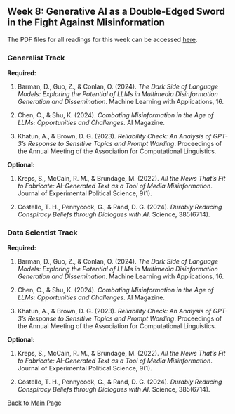 
## Week 8: Generative AI as a Double-Edged Sword in the Fight Against Misinformation

The PDF files for all readings for this week can be accessed [here](https://canvas.stanford.edu/courses/198736/files/folder/Week%208).

### Generalist Track

**Required:**

1. Barman, D., Guo, Z., & Conlan, O. (2024). *The Dark Side of Language Models: Exploring the Potential of LLMs in Multimedia Disinformation Generation and Dissemination*. Machine Learning with Applications, 16.

2. Chen, C., & Shu, K. (2024). *Combating Misinformation in the Age of LLMs: Opportunities and Challenges*. AI Magazine.

3. Khatun, A., & Brown, D. G. (2023). *Reliability Check: An Analysis of GPT-3’s Response to Sensitive Topics and Prompt Wording*. Proceedings of the Annual Meeting of the Association for Computational Linguistics.

**Optional:**

1. Kreps, S., McCain, R. M., & Brundage, M. (2022). *All the News That’s Fit to Fabricate: AI-Generated Text as a Tool of Media Misinformation*. Journal of Experimental Political Science, 9(1).

2. Costello, T. H., Pennycook, G., & Rand, D. G. (2024). *Durably Reducing Conspiracy Beliefs through Dialogues with AI*. Science, 385(6714).

### Data Scientist Track

**Required:**

1. Barman, D., Guo, Z., & Conlan, O. (2024). *The Dark Side of Language Models: Exploring the Potential of LLMs in Multimedia Disinformation Generation and Dissemination*. Machine Learning with Applications, 16.

2. Chen, C., & Shu, K. (2024). *Combating Misinformation in the Age of LLMs: Opportunities and Challenges*. AI Magazine.

3. Khatun, A., & Brown, D. G. (2023). *Reliability Check: An Analysis of GPT-3’s Response to Sensitive Topics and Prompt Wording*. Proceedings of the Annual Meeting of the Association for Computational Linguistics.

**Optional:**

1. Kreps, S., McCain, R. M., & Brundage, M. (2022). *All the News That’s Fit to Fabricate: AI-Generated Text as a Tool of Media Misinformation*. Journal of Experimental Political Science, 9(1).

2. Costello, T. H., Pennycook, G., & Rand, D. G. (2024). *Durably Reducing Conspiracy Beliefs through Dialogues with AI*. Science, 385(6714).


[Back to Main Page](README.md)

